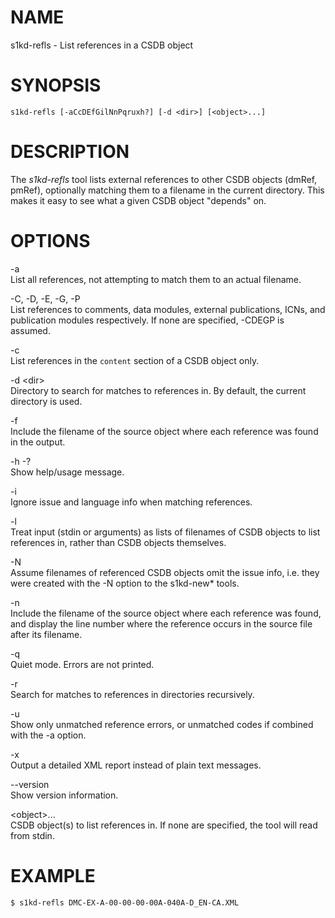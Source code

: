 NAME
====

s1kd-refls - List references in a CSDB object

SYNOPSIS
========

    s1kd-refls [-aCcDEfGilNnPqruxh?] [-d <dir>] [<object>...]

DESCRIPTION
===========

The *s1kd-refls* tool lists external references to other CSDB objects (dmRef, pmRef), optionally matching them to a filename in the current directory. This makes it easy to see what a given CSDB object "depends" on.

OPTIONS
=======

-a  
List all references, not attempting to match them to an actual filename.

-C, -D, -E, -G, -P  
List references to comments, data modules, external publications, ICNs, and publication modules respectively. If none are specified, -CDEGP is assumed.

-c  
List references in the `content` section of a CSDB object only.

-d &lt;dir&gt;  
Directory to search for matches to references in. By default, the current directory is used.

-f  
Include the filename of the source object where each reference was found in the output.

-h -?  
Show help/usage message.

-i  
Ignore issue and language info when matching references.

-l  
Treat input (stdin or arguments) as lists of filenames of CSDB objects to list references in, rather than CSDB objects themselves.

-N  
Assume filenames of referenced CSDB objects omit the issue info, i.e. they were created with the -N option to the s1kd-new\* tools.

-n  
Include the filename of the source object where each reference was found, and display the line number where the reference occurs in the source file after its filename.

-q  
Quiet mode. Errors are not printed.

-r  
Search for matches to references in directories recursively.

-u  
Show only unmatched reference errors, or unmatched codes if combined with the -a option.

-x  
Output a detailed XML report instead of plain text messages.

--version  
Show version information.

&lt;object&gt;...  
CSDB object(s) to list references in. If none are specified, the tool will read from stdin.

EXAMPLE
=======

    $ s1kd-refls DMC-EX-A-00-00-00-00A-040A-D_EN-CA.XML
